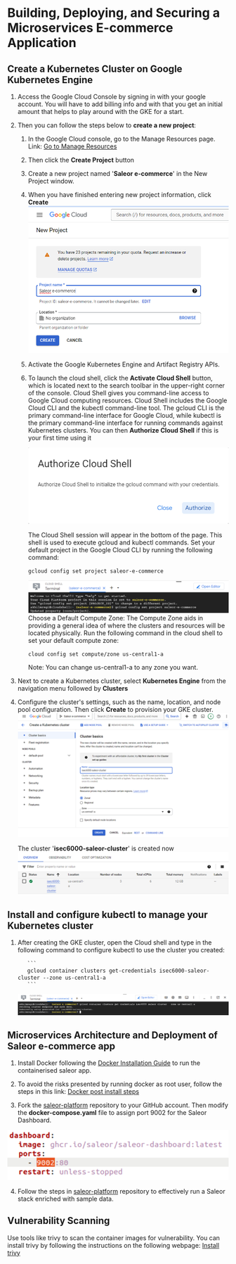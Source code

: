 # Building, Deploying, and Securing a Microservices E-commerce Application
## Create a Kubernetes Cluster on Google Kubernetes Engine
1)	Access the Google Cloud Console by signing in with your google account. You will have to add billing info and with that you get an initial amount that helps to play around with the GKE for a start.

2)	Then you can follow the steps below to **create a new project**:
       1) In the Google Cloud console, go to the Manage Resources page. Link: [Go to Manage Resources](https://console.cloud.google.com/cloud-resource-manager?walkthrough_id=resource-manager--create-project&start_index=1&_ga=2.210894805.1333585992.1693288858-1368561227.1693027365&_gac=1.54144346.1693027503.CjwKCAjwoqGnBhAcEiwAwK-OkdDkdFh8ORWsvhT0rYfi1Z1M_rtcCVCt1oi9nYEgsSw0TueDC7ddFhoCx90QAvD_BwE#step_index=1)
       2) Then click the **Create Project** button
       3) Create a new project named '**Saleor e-commerce**' in the New Project window.
       4) When you have finished entering new project information, click **Create**
          ![Create project image](https://github.com/Aqil01/isec6000-assignment1-saleor/blob/4bc9d6d94d8002986c8bd1c04afdabc239e63f11/asset/1-Create%20Project%20Image.png)
       5) Activate the Google Kubernetes Engine and Artifact Registry APIs.
       6) To launch the cloud shell, click the **Activate Cloud Shell** button, which is located next to the search toolbar in the upper-right corner of the console. Cloud Shell gives you command-line access to Google Cloud computing resources. Cloud Shell includes the Google Cloud CLI and the kubectl command-line tool. The gcloud CLI is the primary command-line interface for Google Cloud, while kubectl is the primary command-line interface for running commands against Kubernetes clusters. 
          You can then **Authorize Cloud Shell** if this is your first time using it
          
          ![Authorize Cloud Shell image](https://github.com/Aqil01/isec6000-assignment1-saleor/blob/4bc9d6d94d8002986c8bd1c04afdabc239e63f11/asset/2-Authorize%20Cloud%20Shell%20Image.png)

          The Cloud Shell session will appear in the bottom of the page.
          This shell is used to execute gcloud and kubectl commands. Set your default project in the Google Cloud CLI by running the following command:
          ```
          gcloud config set project saleor-e-commerce 
          ```
          ![gcloud default project configuration image](https://github.com/Aqil01/isec6000-assignment1-saleor/blob/4bc9d6d94d8002986c8bd1c04afdabc239e63f11/asset/3-gcloud%20default%20project%20configuration%20image.png)
          Choose a Default Compute Zone: The Compute Zone aids in providing a general idea of where the clusters and resources will be located physically.
          Run the following command in the cloud shell to set your default compute zone:
          ```
          cloud config set compute/zone us-central1-a 
          ```
          Note: You can change us-central1-a to any zone you want.

3)  Next to create a Kubernetes cluster, select **Kubernetes Engine** from the navigation menu followed by **Clusters**

4) Configure the cluster's settings, such as the name, location, and node pool configuration. Then click **Create** to provision your GKE cluster.
    ![Create cluster image](https://github.com/Aqil01/isec6000-assignment1-saleor/blob/4bc9d6d94d8002986c8bd1c04afdabc239e63f11/asset/4-create%20cluster%20image.png)

    The cluster '**isec6000-saleor-cluster**' is created now
    ![Cluster created image](https://github.com/Aqil01/isec6000-assignment1-saleor/blob/4bc9d6d94d8002986c8bd1c04afdabc239e63f11/asset/5-cluster%20created%20image.png)

## Install and configure kubectl to manage your Kubernetes cluster
1) After creating the GKE cluster, open the Cloud shell and type in the following command to configure kubectl to use the cluster you created:
   
          ```
          gcloud container clusters get-credentials isec6000-saleor-cluster --zone us-central1-a 
          ```
   ![Configure kubectl image](https://github.com/Aqil01/isec6000-assignment1-saleor/blob/4bc9d6d94d8002986c8bd1c04afdabc239e63f11/asset/6-configure%20kubectl%20image.png)

## Microservices Architecture and Deployment of Saleor e-commerce app
1) Install Docker following the [Docker Installation Guide](https://docs.docker.com/engine/install/ubuntu/#install-using-the-repository) to run the containerised saleor app.

2) To avoid the risks presented by running docker as root user, follow the steps in this link: [Docker post install steps](https://docs.docker.com/engine/install/linux-postinstall/)

3) Fork the [saleor-platform](https://github.com/saleor/saleor-platform) repository to your GitHub account. Then modify the **docker-compose.yaml** file to assign port 9002 for the Saleor Dashboard.
   
![Compose file edit image](https://github.com/Aqil01/isec6000-assignment1-saleor/blob/4bc9d6d94d8002986c8bd1c04afdabc239e63f11/asset/7-Compose%20file%20edit%20image.png)

4) Follow the steps in [saleor-platform](https://github.com/saleor/saleor-platform) repository to effectively run a Saleor stack enriched with sample data.

## Vulnerability Scanning
Use tools like trivy to scan the container images for vulnerability. You can install trivy by following the instructions on the following webpage: [Install trivy](https://aquasecurity.github.io/trivy/v0.27.1/getting-started/installation/)
